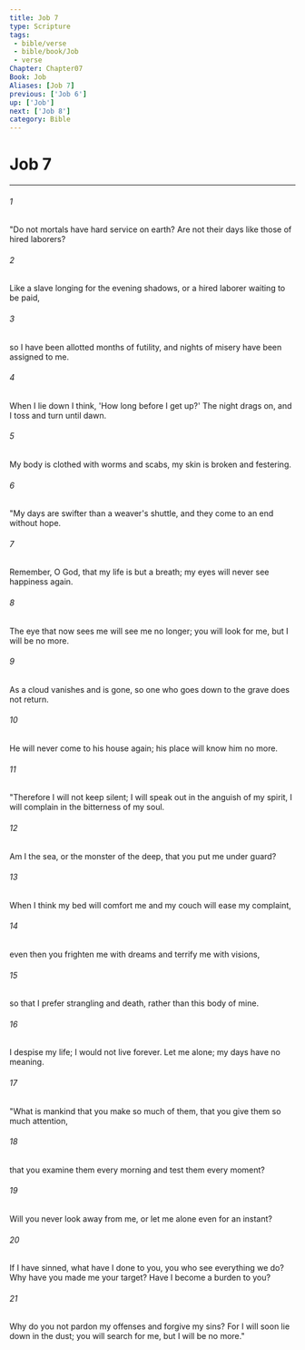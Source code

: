 ```yaml
---
title: Job 7
type: Scripture
tags:
 - bible/verse
 - bible/book/Job
 - verse
Chapter: Chapter07
Book: Job
Aliases: [Job 7]
previous: ['Job 6']
up: ['Job']
next: ['Job 8']
category: Bible
---
```

# Job 7

***


###### 1 
"Do not mortals have hard service on earth? Are not their days like those of hired laborers? 

###### 2 
Like a slave longing for the evening shadows, or a hired laborer waiting to be paid, 

###### 3 
so I have been allotted months of futility, and nights of misery have been assigned to me. 

###### 4 
When I lie down I think, 'How long before I get up?' The night drags on, and I toss and turn until dawn. 

###### 5 
My body is clothed with worms and scabs, my skin is broken and festering. 

###### 6 
"My days are swifter than a weaver's shuttle, and they come to an end without hope. 

###### 7 
Remember, O God, that my life is but a breath; my eyes will never see happiness again. 

###### 8 
The eye that now sees me will see me no longer; you will look for me, but I will be no more. 

###### 9 
As a cloud vanishes and is gone, so one who goes down to the grave does not return. 

###### 10 
He will never come to his house again; his place will know him no more. 

###### 11 
"Therefore I will not keep silent; I will speak out in the anguish of my spirit, I will complain in the bitterness of my soul. 

###### 12 
Am I the sea, or the monster of the deep, that you put me under guard? 

###### 13 
When I think my bed will comfort me and my couch will ease my complaint, 

###### 14 
even then you frighten me with dreams and terrify me with visions, 

###### 15 
so that I prefer strangling and death, rather than this body of mine. 

###### 16 
I despise my life; I would not live forever. Let me alone; my days have no meaning. 

###### 17 
"What is mankind that you make so much of them, that you give them so much attention, 

###### 18 
that you examine them every morning and test them every moment? 

###### 19 
Will you never look away from me, or let me alone even for an instant? 

###### 20 
If I have sinned, what have I done to you, you who see everything we do? Why have you made me your target? Have I become a burden to you? 

###### 21 
Why do you not pardon my offenses and forgive my sins? For I will soon lie down in the dust; you will search for me, but I will be no more." 
